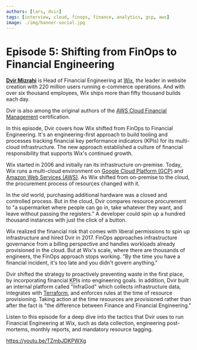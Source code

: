 ```yaml
---
authors: [lars, dvir]
tags: [interview, cloud, finops, finance, analytics, gcp, aws]
image: ./img/banner-social.jpg
---
```


# Episode 5: Shifting from FinOps to Financial Engineering

[**Dvir Mizrahi**](https://linkedin.com/in/dvir-mizrahi) is Head of Financial Engineering at [Wix](https://wix.com), _the_ leader in website creation with 220 million users running e-commerce operations. And with over six thousand employees, Wix ships more than fifty thousand builds each day.

Dvir is also among the original authors of the [AWS Cloud Financial Management](https://aws.amazon.com/blogs/training-and-certification/tag/aws-cloud-financial-management) certification.

In this episode, Dvir covers how Wix shifted from FinOps to Financial Engineering. It's an engineering-first approach to build tooling and processes tracking financial key performance indicators (KPIs) for its multi-cloud infrastructure. The new approach established a culture of financial responsibility that supports Wix's continued growth.

Wix started in 2006 and initially ran its infrastructure on-premise. Today, Wix runs a multi-cloud environment on [Google Cloud Platform (GCP)](https://cloud.google.com) and [Amazon Web Services (AWS)](https://aws.amazon.com). As Wix shifted from on-premise to the cloud, the procurement process of resources changed with it.

In the old world, purchasing additional hardware was a closed and controlled process. But in the cloud, Dvir compares resource procurement to "a supermarket where people can go in, take whatever they want, and leave without passing the registers." A developer could spin up a hundred thousand instances with just the click of a button.

Wix realized the financial risk that comes with liberal permissions to spin up infrastructure and hired Dvir in 2017. FinOps approaches infrastructure governance from a billing perspective and handles workloads already provisioned in the cloud. But at Wix's scale, where there are thousands of engineers, the FinOps approach stops working. "By the time you have a financial incident, it's too late and you didn't govern anything."

Dvir shifted the strategy to proactively preventing waste in the first place, by incorporating financial <abbr title="key performance indicator">KPI</abbr>s into engineering goals. In addition, Dvir built an internal platform called "InfraGod" which collects infrastructure data, integrates with [Terraform](https://terraform.io), and enforces rules at the time of resource provisioning. Taking action at the time resources are provisioned rather than after the fact is "the difference between Finance and Financial Engineering."

Listen to this episode for a deep dive into the tactics that Dvir uses to run Financial Engineering at Wix, such as data collection, engineering post-mortems, monthly reports, and mandatory resource tagging.

https://youtu.be/TZmbJDKPWXg
